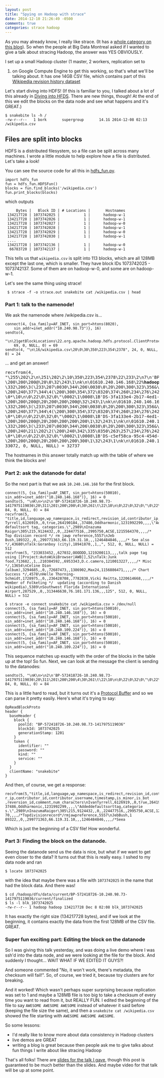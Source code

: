 ```yaml
---
layout: post
title: "Spying on Hadoop with strace"
date: 2014-12-10 21:26:49 -0500
comments: true
categories: strace hadoop
---
```


As you may already know, I really like strace. (It has a 
[whole category on this blog](http://jvns.ca/blog/categories/strace/)).
So when the people at Big Data Montreal asked if I wanted to give a talk
about stracing Hadoop, the answer was YES OBVIOUSLY.

I set up a small Hadoop cluster (1 master, 2 workers, replication set to
1) on Google Compute Engine to get this working, so that's what we'll be
talking about. It has one 14GB CSV file, which contains part of this
[Wikipedia revision history dataset](https://cloud.google.com/bigquery/docs/dataset-wikipedia)

Let's start diving into HDFS! (If this is familiar to you, I talked
about a lot of this already in [Diving into HFDS](http://jvns.ca/blog/2014/05/15/diving-into-hdfs/). There are new
things, though! At the end of this we edit the blocks on the data node
and see what happens and it's GREAT.)

```
$ snakebite ls -h /
-rw-r--r--   1 bork       supergroup       14.1G 2014-12-08 02:13 /wikipedia.csv
```

## Files are split into blocks

HDFS is a distributed filesystem, so a file can be split across many
machines. I wrote a little module to help explore how a file is
distributed. Let's take a look!

You can see the source code for all this in
[hdfs_fun.py](https://github.com/jvns/hadoop_fun/blob/20b8c4c8d4280da7d0543fd98473b79916435d9d/hdfs_fun.py).

```
import hdfs_fun
fun = hdfs_fun.HDFSFun()
blocks = fun.find_blocks('/wikipedia.csv')
fun.print_blocks(blocks)
```

which outputs

```
     Bytes |   Block ID | # Locations |       Hostnames
 134217728 | 1073742025 |           1 |      hadoop-w-1
 134217728 | 1073742026 |           1 |      hadoop-w-1
 134217728 | 1073742027 |           1 |      hadoop-w-0
 134217728 | 1073742028 |           1 |      hadoop-w-1
 134217728 | 1073742029 |           1 |      hadoop-w-0
 134217728 | 1073742030 |           1 |      hadoop-w-1
 ....
 134217728 | 1073742136 |           1 |      hadoop-w-0
  66783720 | 1073742137 |           1 |      hadoop-w-1
```

This tells us that `wikipedia.csv` is split into 113 blocks, which are
all 128MB except the last one, which is smaller. They have block IDs
1073742025 - 1073742137. Some of them are on hadoop-w-0, and some are on
hadoop-w-1.

Let's see the same thing using strace!

```
 $ strace -f -o strace.out snakebite cat /wikipedia.csv | head
```


### Part 1: talk to the namenode!

We ask the namenode where /wikipedia.csv is...

```
connect(4, {sa_family=AF_INET, sin_port=htons(8020),
    sin_addr=inet_addr("10.240.98.73")}, 16)
sendto(4,
    "\n\21getBlockLocations\22.org.apache.hadoop.hdfs.protocol.ClientProtocol\30\1",
    69, 0, NULL, 0) = 69
sendto(4, "\n\16/wikipedia.csv\20\0\30\350\223\354\2378", 24, 0, NULL, 0) = 24
```

... and get an answer!

<pre>
recvfrom(4,
"\255\202\2\n\251\202\2\10\350\223\354\2378\22\233\2\n7\n'BP-572418726-10.240.98.73-1417975119036\20\311\201\200\200\4\30\261\t
\200\200\200@\20\0\32\243\1\nk\n\01610.240.146.168\22%<b>hadoop-w-1</b>.c.stracing-hadoop.internal\32$358043f6-051d-4030-ba9b-3cd0ec283f6b
\332\206\3(\233\207\0030\344\206\0038\0\20\200\300\323\356&\30\200\300\354\372\32
\200\240\377\344\4(\200\300\354\372\0320\374\260\234\276\242)8\1B\r/default-rackP\0X\0`\0
\0*\10\n\0\22\0\32\0\"\0002\1\0008\1B'DS-3fa133e4-2b17-4ed1-adca-fed4767a6e6f\22\236\2\n7\n'BP-572418726-10.240.98.73-1417975119036\20\312\201\200\200\4\30\262\t
\200\200\200@\20\200\200\200@\32\243\1\nk\n\01610.240.146.168\22%<b>hadoop-w-1</b>.c.stracing-hadoop.internal\32$358043f6-051d-4030-ba9b-3cd0ec283f6b
\332\206\3(\233\207\0030\344\206\0038\0\20\200\300\323\356&\30\200\300\354\372\32
\200\240\377\344\4(\200\300\354\372\0320\374\260\234\276\242)8\1B\r/default-rackP\0X\0`\0
\0*\10\n\0\22\0\32\0\"\0002\1\0008\1B'DS-3fa133e4-2b17-4ed1-adca-fed4767a6e6f\22\237\2\n7\n'BP-572418726-10.240.98.73-1417975119036\20\313\201\200\200\4\30\263\t
\200\200\200@\20\200\200\200\200\1\32\243\1\nk\n\01610.240.109.224\22%<b>hadoop-w-0</b>.c.stracing-hadoop.internal\32$bd6125d3-60ea-4c22-9634-4f6f352cfa3e
\332\206\3(\233\207\0030\344\206\0038\0\20\200\300\323\356&\30\200\240\342\335\35
\200\240\211\202\2(\200\240\342\335\0350\263\257\234\276\242)8\1B\r/default-rackP\0X\0`\0
\0*\10\n\0\22\0\32\0\"\0002\1\0008\1B'DS-c5ef58ca-95c4-454d-adf4-7ceaf632c035\22\237\2\n7\n'BP-572418726-10.240.98.73-1417975119036\20\314\201\200\200\4\30\264\t
\200\200\200@\20\200\200\200\300\1\32\243\1\nk\n\01610.240.146.168\22%<b>hadoop-w-1</b>.c.stracing-hadoop.inte"...,
33072, 0, NULL, NULL) = 32737
</pre>

The hostnames in this answer totally match up with the table of where we
think the blocks are!

### Part 2: ask the datanode for data!

So the next part is that we ask `10.240.146.168` for the first block.

```
connect(5, {sa_family=AF_INET, sin_port=htons(50010), sin_addr=inet_addr("10.240.146.168")}, 16) = 0
sendto(5, "\nK\n>\n2\n'BP-572418726-10.240.98.73-1417975119036\20\311\201\200\200\4\30\261\t\22\10\n\0\22\0\32\0\"\0\22\tsnakebite\20\0\30\200\200\200@", 84, 0, NULL, 0) = 84
recvfrom(5, "title,id,language,wp_namespace,is_redirect,revision_id,contributor_ip,contributor_id,contributor_username,timestamp,is_minor,is_bot,reversion_id,comment,num_characters\nIvan Tyrrell,6126919,,0,true,264190184,,37486,Oddharmonic,1231992299,,,,\"Added defaultsort tag, categories.\",2989\nInazuma Raigor\305\215,9124432,,0,,224477516,,2995750,ACSE,1215564370,,,,/* Top division record */ rm jawp reference,5557\nJeb Bush,189322,,0,,299771363,66.119.31.10,,,1246484846,,,,/* See also */,43680\nTalk:Goranboy (city),18941870,,1,,", 512, 0, NULL, NULL) = 512
recvfrom(5, "233033452,,627032,OOODDD,1219200113,,,,talk page tag  using [[Project:AutoWikiBrowser|AWB]],52\nTalk:Junk food,713682,,1,,210384592,,6953343,D.c.camero,1210013227,,,,/* Misc */,13654\nCeline Dion (album),3294685,,0,,72687473,,1386902,Max24,1156886471,,,,/* Chart Success */,4578\nHelle Thorning-Schmidt,1728975,,0,,236428708,,7782838,Vicki Reitta,1220614668,,,,/* Member of Folketing */  updating (according to Danish wikipedia),5389\nSouthwest Florida International Airport,287529,,0,,313446630,76.101.171.136,,,125", 512, 0, NULL, NULL) = 512
```

```
$ strace -e connect snakebite cat /wikipedia.csv > /dev/null
connect(5, {sa_family=AF_INET, sin_port=htons(50010), sin_addr=inet_addr("10.240.146.168")}, 16) = 0
connect(5, {sa_family=AF_INET, sin_port=htons(50010), sin_addr=inet_addr("10.240.146.168")}, 16) = 0
connect(5, {sa_family=AF_INET, sin_port=htons(50010), sin_addr=inet_addr("10.240.109.224")}, 16) = 0
connect(5, {sa_family=AF_INET, sin_port=htons(50010), sin_addr=inet_addr("10.240.146.168")}, 16) = 0
connect(5, {sa_family=AF_INET, sin_port=htons(50010), sin_addr=inet_addr("10.240.109.224")}, 16) = 0
```

This sequence matches up exactly with the order of the blocks in the
table up at the top! So fun. Next, we can look at the message the client
is sending to the datanodes:


```
sendto(5, "\nK\n>\n2\n'BP-572418726-10.240.98.73-1417975119036\20\311\201\200\200\4\30\261\t\22\10\n\0\22\0\32\0\"\0\22\tsnakebite\20\0\30\200\200\200@", 84, 0, NULL, 0) = 84
```

This is a little hard to read, but it turns out it's a
[Protocol Buffer](https://code.google.com/p/protobuf/) and so we can
parse it pretty easily. Here's what it's trying to say:

```
OpReadBlockProto
header {
  baseHeader {
    block {
      poolId: "BP-572418726-10.240.98.73-1417975119036"
      blockId: 1073742025
      generationStamp: 1201
    }
    token {
      identifier: ""
      password: ""
      kind: ""
      service: ""
    }
  }
  clientName: "snakebite"
}
```

And then, of course, we get a response:

```
recvfrom(5,"title,id,language,wp_namespace,is_redirect,revision_id,contributo
r_ip,contributor_id,contributor_username,timestamp,is_minor,is_bot
,reversion_id,comment,num_characters\nIvanTyrrell,6126919,,0,true,264190184,,
37486,Oddharmonic,1231992299,,,,\"Addeddefaultsorttag,categorie
s.\",2989\nInazumaRaigor\305\215,9124432,,0,,224477516,,2995750,ACSE,12155643
70,,,,/*Topdivisionrecord*/rmjawpreference,5557\nJebBush,1
89322,,0,,299771363,66.119.31.10,,,1246484846,,,,/*Seea
```

Which is just the beginning of a CSV file! How wonderful.

### Part 3: Finding the block on the datanode.

Seeing the datanode send us the data is nice, but what if we want to get
even closer to the data? It turns out that this is really easy. I sshed
to my data node and ran

```
$ locate 1073742025
```

with the idea that maybe there was a file with `1073742025` in the name that had the block data. And there was!

```
$ cd /hadoop/dfs/data/current/BP-572418726-10.240.98.73-1417975119036/current/finalized
$ ls -l blk_1073742025
-rw-r--r-- 1 hadoop hadoop 134217728 Dec 8 02:08 blk_1073742025
```

It has exactly the right size (134217728 bytes), and if we look at the beginning, it contains exactly the data from the first 128MB of the CSV file. GREAT.

### Super fun exciting part: **Editing** the block on the datanode

So I was giving this talk yesterday, and was doing a live demo where I
was ssh'd into the data node, and we were looking at the file for the
block. And suddenly I thought... WAIT WHAT IF WE EDITED IT GUYS?! 

And someone commented "No, it won't work, there's metadata, the checksum
will fail!". So, of course, we tried it, because toy clusters are for
breaking.

And it worked! Which wasn't perhaps super surprising because replication
was set to 1 and maybe a 128MB file is too big to take a checksum of
every time you want to read from it, but REALLY FUN. I edited the
beginning of the file to say `AWESOME AWESOME AWESOME` instead of
whatever it said before (keeping the file size the same), and then a
`snakebite cat /wikipedia.csv` showed the file starting with `AWESOME
AWESOME AWESOME`.

So some lessons:

* I'd really like to know more about data consistency in Hadoop clusters
* live demos are GREAT
* writing a blog is great because then people ask me to give talks about
  fun things I write about like stracing Hadoop

That's all folks! There are [slides for the talk I gave](https://speakerdeck.com/jvns/spying-on-hadoop-with-strace), though
this post is guaranteed to be much better than the slides. And maybe
video for that talk will be up at some point.
